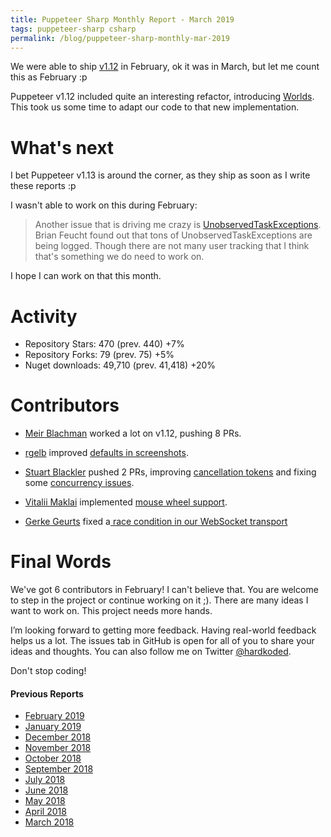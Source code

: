 ```yaml
---
title: Puppeteer Sharp Monthly Report - March 2019
tags: puppeteer-sharp csharp
permalink: /blog/puppeteer-sharp-monthly-mar-2019
---
```


We were able to ship [v1.12](https://github.com/hardkoded/puppeteer-sharp/releases/tag/v1.12) in February, ok it was in March, but let me count this as February :p

Puppeteer v1.12 included quite an interesting refactor, introducing [Worlds](https://chromium.googlesource.com/chromium/src.git/+/62.0.3178.1/third_party/WebKit/Source/bindings/core/v8/V8BindingDesign.md#world). This took us some time to adapt our code to that new implementation.

# What's next

I bet Puppeteer v1.13 is around the corner, as they ship as soon as I write these reports :p

I wasn't able to work on  this during February:
>Another issue that is driving me crazy is [UnobservedTaskExceptions](https://github.com/hardkoded/puppeteer-sharp/issues/891). Brian Feucht found out that tons of UnobservedTaskExceptions are being logged. Though there are not many user tracking that I think that's something we do need to work on.

I hope I can work on that this month.

# Activity 

* Repository Stars:  470 (prev. 440) +7%
* Repository Forks:  79 (prev. 75) +5%
* Nuget downloads:  49,710 (prev. 41,418) +20%

# Contributors

* [Meir Blachman](https://www.twitter.com/MeirBlachman) worked a lot on v1.12, pushing   8 PRs.

* [rgelb](https://github.com/rgelb) improved [defaults in screenshots](https://github.com/hardkoded/puppeteer-sharp/commit/9b1a597d57ff1c20d2ccb850dc1451a8a23727b4).

 * [Stuart Blackler](https://github.com/Im5tu)  pushed 2 PRs, improving [ cancellation tokens](https://github.com/hardkoded/puppeteer-sharp/commit/7a1de994ccd6325122020c7af95d1898b71e359d) and fixing some [concurrency issues](https://github.com/hardkoded/puppeteer-sharp/commit/3e082897697dcf4e97f05d4c51e1c218c7f59cb4). 

 * [Vitalii Maklai](https://github.com/HarinezumiSama) implemented [mouse wheel support](https://github.com/hardkoded/puppeteer-sharp/commit/db2753d0c9875b764e040a04827a67bd58c84dec).

 * [Gerke Geurts](https://github.com/ggeurts) fixed a[ race condition in our WebSocket transport](https://github.com/hardkoded/puppeteer-sharp/commit/69798e443c97b0fd4041db73260fff4b35a14390)

# Final Words

We've got 6 contributors in February! I can't believe that. You are welcome to step in the project or continue working on it ;). There are many ideas I want to work on. This project needs more hands.

I’m looking forward to getting more feedback. Having real-world feedback helps us a lot. The issues tab in GitHub is open for all of you to share your ideas and thoughts. You can also follow me on Twitter [@hardkoded](https://twitter.com/hardkoded).

Don't stop coding!

#### Previous Reports
 * [February 2019](https://www.hardkoded.com/blog/puppeteer-sharp-monthly-feb-2019)
 * [January 2019](https://www.hardkoded.com/blog/puppeteer-sharp-monthly-jan-2019)
 * [December 2018](https://www.hardkoded.com/blog/puppeteer-sharp-monthly-dec-2018)
 * [November 2018](https://www.hardkoded.com/blog/puppeteer-sharp-monthly-nov-2018)
 * [October 2018](https://www.hardkoded.com/blog/puppeteer-sharp-monthly-oct-2018)
 * [September 2018](https://www.hardkoded.com/blog/puppeteer-sharp-monthly-sep-2018)
 * [July 2018](https://www.hardkoded.com/blog/puppeteer-sharp-monthly-jul-2018)
 * [June 2018](https://www.hardkoded.com/blog/puppeteer-sharp-monthly-jun-2018)
 * [May 2018](https://www.hardkoded.com/blogs/puppeteer-sharp-monthly-may-2018)
 * [April 2018](https://www.hardkoded.com/blogs/puppeteer-sharp-monthly-april-2018)
 * [March 2018](https://www.hardkoded.com/blogs/puppeteer-sharp-monthly-march-2018)